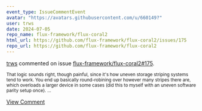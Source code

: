 ```yaml
---
event_type: IssueCommentEvent
avatar: "https://avatars.githubusercontent.com/u/660149?"
user: trws
date: 2024-07-05
repo_name: flux-framework/flux-coral2
html_url: https://github.com/flux-framework/flux-coral2/issues/175
repo_url: https://github.com/flux-framework/flux-coral2
---
```


<a href='https://github.com/trws' target='_blank'>trws</a> commented on issue <a href='https://github.com/flux-framework/flux-coral2/issues/175' target='_blank'>flux-framework/flux-coral2#175</a>.

<small>That logic sounds right, though painful, since it's how uneven storage striping systems tend to work.  You end up basically round-robining over however many stripes there are, which overloads a larger device in some cases (did this to myself with an uneven software parity setup once)....</small>

<a href='https://github.com/flux-framework/flux-coral2/issues/175' target='_blank'>View Comment</a>
